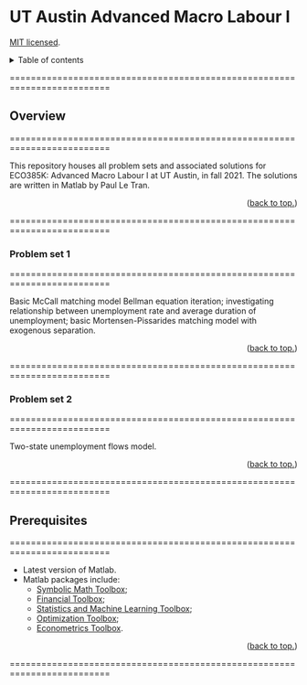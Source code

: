 # UT Austin Advanced Macro Labour I

[MIT licensed](https://github.com/PaulTran47/ECO385K/blob/main/LICENCE.md).

<details>
  <summary>Table of contents</summary>
  <ul>
    <li>
      <a href="#overview">Overview</a>
      <ol>
        <li><a href="#problem-set-1">Problem set 1</a></li>
        <li><a href="#problem-set-2">Problem set 2</a></li>
      </ol>
    </li>
    <li><a href="#prerequisites">Prerequisites</a></li>
  </ul>
</details>

=========================================================================

## Overview
=========================================================================

This repository houses all problem sets and associated solutions for ECO385K: Advanced Macro Labour I at UT Austin, in fall 2021. The solutions are written in Matlab by Paul Le Tran.

<p align="right">
  (<a href="#ut-austin-advanced-macro-labour-i">back to top.</a>)
</p>

=========================================================================

### Problem set 1
=========================================================================

Basic McCall matching model Bellman equation iteration; investigating relationship between unemployment rate and average duration of unemployment; basic Mortensen-Pissarides matching model with exogenous separation.

<p align="right">
  (<a href="#ut-austin-advanced-macro-labour-i">back to top.</a>)
</p>

=========================================================================

### Problem set 2
=========================================================================

Two-state unemployment flows model.

<p align="right">
  (<a href="#ut-austin-advanced-macro-labour-i">back to top.</a>)
</p>

=========================================================================

## Prerequisites
=========================================================================

* Latest version of Matlab.
* Matlab packages include:
  * [Symbolic Math Toolbox](https://www.mathworks.com/help/symbolic/);
  * [Financial Toolbox](https://www.mathworks.com/help/finance/);
  * [Statistics and Machine Learning Toolbox](https://www.mathworks.com/help/stats/);
  * [Optimization Toolbox](https://www.mathworks.com/help/optim/);
  * [Econometrics Toolbox](https://www.mathworks.com/help/econ/).

<p align="right">
  (<a href="#ut-austin-advanced-macro-labour-i">back to top.</a>)
</p>

=========================================================================